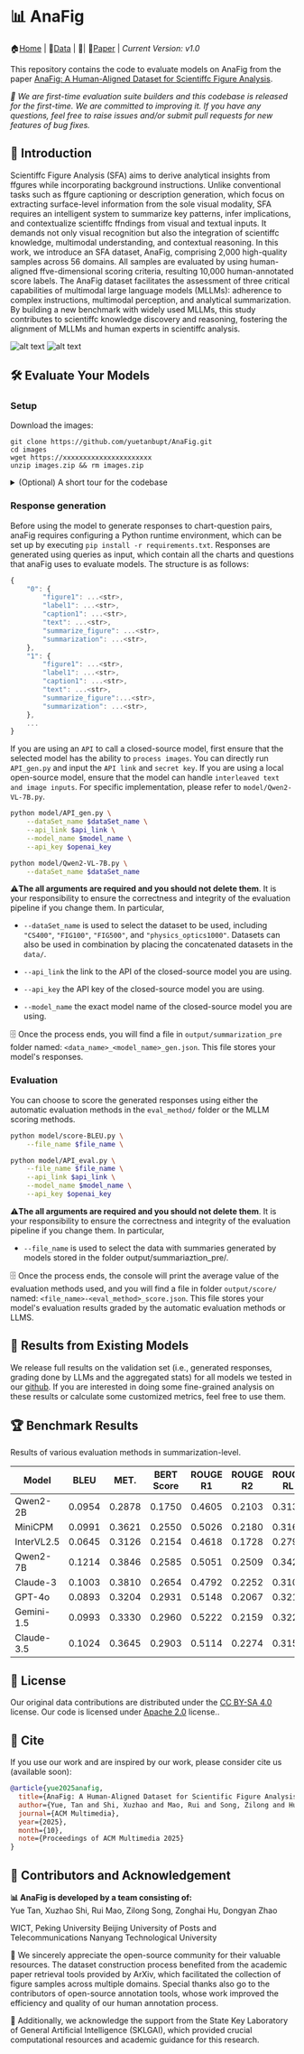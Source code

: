 # 📊 AnaFig
🏠[Home](https://github.com/yuetanbupt/AnaFig.github.io/) | 🤗[Data](https://huggingface.co/datasets/princeton-nlp/CharXiv) | 🥇| 📄[Paper](https://arxiv.org/abs/2406.18521) | *Current Version: v1.0*

This repository contains the code to evaluate models on AnaFig from the paper [AnaFig: A Human-Aligned Dataset for Scientiffc Figure Analysis](https://arxiv.org/abs/2406.18521).

*🤗 We are first-time evaluation suite builders and this codebase is released for the first-time. We are committed to improving it. If you have any questions, feel free to raise issues and/or submit pull requests for new features of bug fixes.*

## 👋 Introduction
Scientiffc Figure Analysis (SFA) aims to derive analytical insights
from ffgures while incorporating background instructions. Unlike
conventional tasks such as ffgure captioning or description generation,
which focus on extracting surface-level information from the
sole visual modality, SFA requires an intelligent system to summarize
 key patterns, infer implications, and contextualize scientiffc
ffndings from visual and textual inputs. It demands not only visual
recognition but also the integration of scientiffc knowledge, multimodal
understanding, and contextual reasoning. In this work, we
introduce an SFA dataset, AnaFig, comprising 2,000 high-quality
samples across 56 domains. All samples are evaluated by using
human-aligned ffve-dimensional scoring criteria, resulting 10,000
human-annotated score labels. The AnaFig dataset facilitates the assessment
of three critical capabilities of multimodal large language
models (MLLMs): adherence to complex instructions, multimodal
perception, and analytical summarization. By building a new benchmark
 with widely used MLLMs, this study contributes to scientiffc
knowledge discovery and reasoning, fostering the alignment of
MLLMs and human experts in scientiffc analysis.

![alt text](image-5.png)
![alt text](image-6.png)
## 🛠️ Evaluate Your Models
### Setup
Download the images:
```
git clone https://github.com/yuetanbupt/AnaFig.git
cd images
wget https://xxxxxxxxxxxxxxxxxxxxxx
unzip images.zip && rm images.zip
```

<details>
<summary>  (Optional) A short tour for the codebase </summary>  

* `data` folder contains all QAs and metadata for images, descriptive questions, and reasoning questions.  
* `images` folder contains all images. Note that there are only  xxxxx images in total.  
* `output` folder contains all response generation and scoring results.  
* `model` folder contains all the model code used to generate anaFig responses.  
* `eval_method`  folder contains the Python code file for all evaluation methods.

</details>

### Response generation
Before using the model to generate responses to chart-question pairs, anaFig requires configuring a Python runtime environment, which can be set up by executing `pip install -r requirements.txt`. Responses are generated using queries as input, which contain all the charts and questions that anaFig uses to evaluate models. The structure is as follows:
```js
{
    "0": {
        "figure1": ...<str>,
        "label1": ...<str>,
        "caption1": ...<str>,
        "text": ...<str>,
        "summarize_figure": ...<str>,
        "summarization": ...<str>,
    },
    "1": {
        "figure1": ...<str>,
        "label1": ...<str>,
        "caption1": ...<str>,
        "text": ...<str>,
        "summarize_figure":...<str>,
        "summarization": ...<str>,
    },
    ...
}
```

If you are using an `API` to call a closed-source model, first ensure that the selected model has the ability to `process images`. You can directly run `API_gen.py` and input the `API link` and `secret key`. If you are using a local open-source model, ensure that the model can handle `interleaved text and image inputs`. For specific implementation, please refer to `model/Qwen2-VL-7B.py`.

```bash
python model/API_gen.py \
    --dataSet_name $dataSet_name \
    --api_link $api_link \
    --model_name $model_name \
    --api_key $openai_key
```

```bash
python model/Qwen2-VL-7B.py \
    --dataSet_name $dataSet_name
```

⚠️**The all arguments are required and you should not delete them**. It is your responsibility to ensure the correctness and integrity of the evaluation pipeline if you change them. In particular,

* `--dataSet_name` is used to select the dataset to be used, including `"CS400"`, `"FIG100"`, `"FIG500"`, and `"physics_optics1000"`. Datasets can also be used in combination by placing the concatenated datasets in the `data/`.

* `--api_link` the link to the API of the closed-source model you are using.
* `--api_key` the API key of the closed-source model you are using.

* `--model_name` the exact model name of the closed-source model you are using.


🗄️ Once the process ends, you will find a file in `output/summarization_pre` folder named:
`<data_name>_<model_name>_gen.json`. This file stores your model's responses.



### Evaluation
You can choose to score the generated responses using either the automatic evaluation methods in the `eval_method/` folder or the MLLM scoring methods.

```bash
python model/score-BLEU.py \
    --file_name $file_name \
```
```bash
python model/API_eval.py \
    --file_name $file_name \
    --api_link $api_link \
    --model_name $model_name \
    --api_key $openai_key
```

⚠️**The all arguments are required and you should not delete them**. It is your responsibility to ensure the correctness and integrity of the evaluation pipeline if you change them. In particular,

* `--file_name` is used to select the data with summaries generated by  models stored in the folder output/summariaztion_pre/.


🗄️ Once the process ends, the console will print the average value of the evaluation methods used, and you will find a file in  folder   `output/score/` named: `<file_name>-<eval_method>_score.json`. This file stores your model's evaluation results graded by the automatic evaluation methods or LLMS.

## 📅 Results from Existing Models
We release full results on the validation set (i.e., generated responses, grading done by LLMs and the aggregated stats) for all models we tested in our [github](https://huggingface.co/datasets/princeton-nlp/CharXiv/tree/main/existing_evaluations). If you are interested in doing some fine-grained analysis on these results or calculate some customized metrics, feel free to use them.

## 🏆 Benchmark Results

Results of various evaluation methods in summarization-level.


| Model      | BLEU   | MET.   | BERT Score | ROUGE R1 | ROUGE R2 | ROUGE RL | MLLM Score |
|------------|--------|--------|------------|----------|----------|----------|------------|
| Qwen2-2B   | 0.0954 | 0.2878 | 0.1750     | 0.4605   | 0.2103   | 0.3135   | 3.36       |
| MiniCPM    | 0.0991 | 0.3621 | 0.2550     | 0.5026   | 0.2180   | 0.3165   | 3.82       |
| InterVL2.5 | 0.0645 | 0.3126 | 0.2154     | 0.4618   | 0.1728   | 0.2792   | 3.73       |
| Qwen2-7B   | 0.1214 | 0.3846 | 0.2585     | 0.5051   | 0.2509   | 0.3423   | 3.80       |
| Claude-3   | 0.1003 | 0.3810 | 0.2654     | 0.4792   | 0.2252   | 0.3106   | 3.89       |
| GPT-4o     | 0.0893 | 0.3204 | 0.2931     | 0.5148   | 0.2067   | 0.3218   | 3.90       |
| Gemini-1.5 | 0.0993 | 0.3330 | 0.2960     | 0.5222   | 0.2159   | 0.3228   | 3.95       |
| Claude-3.5 | 0.1024 | 0.3645 | 0.2903     | 0.5114   | 0.2274   | 0.3153   | 3.98       |

## 📜 License
Our original data contributions  are distributed under the [CC BY-SA 4.0](data/LICENSE) license. Our code is licensed under [Apache 2.0](LICENSE) license..


## 🥺 Cite
If you use our work and are inspired by our work, please consider cite us (available soon):
```bibtex
@article{yue2025anafig,
  title={AnaFig: A Human-Aligned Dataset for Scientific Figure Analysis},
  author={Yue, Tan and Shi, Xuzhao and Mao, Rui and Song, Zilong and Hu, Zonghai and Zhao, Dongyan},
  journal={ACM Multimedia},
  year={2025},
  month={10},
  note={Proceedings of ACM Multimedia 2025}
}
```
## 🙌 Contributors and Acknowledgement
**📊 AnaFig is developed by a team consisting of:**  
Yue Tan, Xuzhao Shi, Rui Mao, Zilong Song, Zonghai Hu, Dongyan Zhao

WICT, Peking University
Beijing University of Posts and Telecommunications
Nanyang Technological University

🤗 We sincerely appreciate the open-source community for their valuable resources. The dataset construction process benefited from the academic paper retrieval tools provided by ArXiv, which facilitated the collection of figure samples across multiple domains. Special thanks also go to the contributors of open-source annotation tools, whose work improved the efficiency and quality of our human annotation process.

🤗 Additionally, we acknowledge the support from the State Key Laboratory of General Artificial Intelligence (SKLGAI), which provided crucial computational resources and academic guidance for this research.